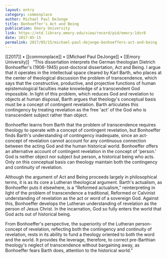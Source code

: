 ```yaml
---
layout: entry
category: commonplace
author: Michael Paul DeJonge
title: Bonhoeffer's Act and Being
publication: Emory University
link: https://etd.library.emory.edu/view/record/pid/emory:1dsr8
date: 2017-05-15
permalink: 2017/05/15/michael-paul-dejonge-bonhoeffers-act-and-being
---
```


[[2017]] • [[commonplace]] • [[Michael Paul DeJonge]] • [[Emory University]] 
 
“This dissertation interprets the German theologian Dietrich Bonhoeffer's (1906-1945) post-doctoral dissertation, Act and Being. I argue that it operates in the intellectual space cleared by Karl Barth, who places at the center of theological discussion the problem of transcendence, which says that the constructive, productive, and projective functions of human epistemological faculties make knowledge of a transcendent God impossible. In light of this problem, which reduces God and revelation to objects at human disposal, Barth argues that theology's conceptual basis must be a concept of contingent revelation. Barth articulates this contingency by treating revelation as the free 'act' of the God who is transcendent subject rather than object.

Bonhoeffer learns from Barth that the problem of transcendence requires theology to operate with a concept of contingent revelation, but Bonhoeffer finds Barth's understanding of contingency inadequate, since an act-concept of revelation cannot account for any continuous connection between the acting God and the human historical world. Bonhoeffer offers an alternative account of contingent revelation in the concept of 'person.' God is neither object nor subject but person, a historical being who acts. Only on this conceptual basis can theology maintain both the contingency and continuity of revelation.

Although the argument of Act and Being proceeds largely in philosophical terms, it is as its core a Lutheran theological argument. Barth's actualism, as Bonhoeffer puts it elsewhere, is a "Reformed actualism," reinterpreting in light of the problem of transcendence a traditional, Reformed or Calvinist understanding of revelation as the act or word of a sovereign God. Against this, Bonhoeffer develops the Lutheran understanding of revelation as the person of Jesus Christ. In the incarnation, God so fully enters the world that God acts out of historical being.

From Bonhoeffer's perspective, the superiority of the Lutheran person-concept of revelation, reflecting both the contingency and continuity of revelation, rests in its ability to fund a theology oriented to both the word and the world. It provides the leverage, therefore, to correct pre-Barthian theology's neglect of transcendence without bargaining away, as Bonhoeffer fears Barth does, attention to the historical world.”
